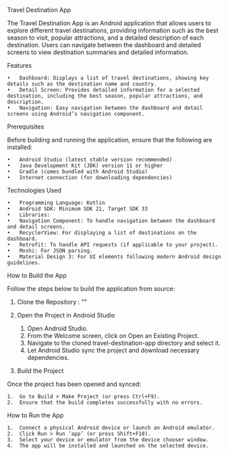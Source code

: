 Travel Destination App

The Travel Destination App is an Android application that allows users to explore different travel destinations, providing information such as the best season to visit, popular attractions, and a detailed description of each destination. Users can navigate between the dashboard and detailed screens to view destination summaries and detailed information.

Features

	•	Dashboard: Displays a list of travel destinations, showing key details such as the destination name and country.
	•	Detail Screen: Provides detailed information for a selected destination, including the best season, popular attractions, and description.
	•	Navigation: Easy navigation between the dashboard and detail screens using Android’s navigation component.

Prerequisites

Before building and running the application, ensure that the following are installed:

	•	Android Studio (latest stable version recommended)
	•	Java Development Kit (JDK) version 11 or higher
	•	Gradle (comes bundled with Android Studio)
	•	Internet connection (for downloading dependencies)

Technologies Used

	•	Programming Language: Kotlin
	•	Android SDK: Minimum SDK 21, Target SDK 33
	•	Libraries:
	•	Navigation Component: To handle navigation between the dashboard and detail screens.
	•	RecyclerView: For displaying a list of destinations on the dashboard.
	•	Retrofit: To handle API requests (if applicable to your project).
	•	Moshi: For JSON parsing.
	•	Material Design 3: For UI elements following modern Android design guidelines.

How to Build the App

Follow the steps below to build the application from source:

1. Clone the Repository : ""
2. Open the Project in Android Studio

	1.	Open Android Studio.
	2.	From the Welcome screen, click on Open an Existing Project.
	3.	Navigate to the cloned travel-destination-app directory and select it.
	4.	Let Android Studio sync the project and download necessary dependencies.

3. Build the Project

Once the project has been opened and synced:

	1.	Go to Build > Make Project (or press Ctrl+F9).
	2.	Ensure that the build completes successfully with no errors.

How to Run the App

	1.	Connect a physical Android device or launch an Android emulator.
	2.	Click Run > Run ‘app’ (or press Shift+F10).
	3.	Select your device or emulator from the device chooser window.
	4.	The app will be installed and launched on the selected device.
